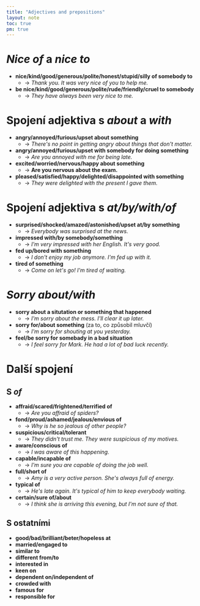 ```yaml
---
title: "Adjectives and prepositions"
layout: note
toc: true
pm: true
---
```

# _Nice of_ a _nice to_
- **nice/kind/good/generous/polite/honest/stupid/silly of somebody to**
    - -> _Thank you. It was very nice of you to help me._
- **be nice/kind/good/generous/polite/rude/friendly/cruel to somebody**
    - -> _They have always been very nice to me._
# Spojení adjektiva s _about_ a _with_
- **angry/annoyed/furious/upset about something**
    - -> _There's no point in getting angry about things that don't matter._
- **angry/annoyed/furious/upset with somebody for doing something**
    - -> _Are you annoyed with me for being late._
- **excited/worried/nervous/happy about something**
    - -> **Are you nervous about the exam.**
- **pleased/satisfied/happy/delighted/disappointed with something**
    - -> _They were delighted with the present I gave them._
# Spojení adjektiva s _at/by/with/of_
- **surprised/shocked/amazed/astonished/upset at/by something**
    - -> _Everybody was surprised at the news._
- **impressed with/by somebody/something**
    - -> _I'm very impressed with her English. It's very good._
- **fed up/bored with something**
    - -> _I don't enjoy my job anymore. I'm fed up with it._
- **tired of something**
    - -> _Come on let's go! I'm tired of waiting._
# _Sorry about/with_
- **sorry about a situtation or something that happened**
    - -> _I'm sorry about the mess. I'll clear it up later._
- **sorry for/about something** (za to, co způsobil mluvčí)
    - -> _I'm sorry for shouting at you yesterday._
- **feel/be sorry for somebady in a bad situation**
    - -> _I feel sorry for Mark. He had a lot of bad luck recently._
# Další spojení
## S _of_
- **affraid/scared/frightened/terrified of**
    - -> _Are you affraid of spiders?_
- **fond/proud/ashamed/jealous/envious of**
    - -> _Why is he so jealous of other people?_
- **suspicious/critical/tolerant**
    - -> _They didn't trust me. They were suspicious of my motives._
- **aware/conscious of**
    - -> _I was aware of this happening._
- **capable/incapable of**
    - -> _I'm sure you are capable of doing the job well._
- **full/short of**
    - -> _Amy is a very active person. She's always full of energy._
- **typical of**
    - -> _He's late again. It's typical of him to keep everybody waiting._
- **certain/sure of/about**
    - -> _I think she is arriving this evening, but I'm not sure of that._
## S ostatními
- **good/bad/brilliant/beter/hopeless at**
- **married/engaged to**
- **similar to**
- **different from/to**
- **interested in**
- **keen on**
- **dependent on/independent of**
- **crowded with**
- **famous for**
- **responsible for**